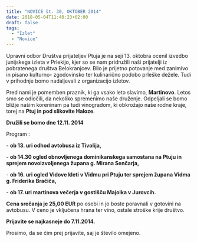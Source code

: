 ```yaml
---
title: "NOVICE št. 30, OKTOBER 2014"
date: 2018-05-04T11:40:23+02:00
draft: false
tags:
  - "Izlet"
  - "Novice"
---
```


Upravni odbor Društva prijateljev Ptuja je na seji 13. oktobra ocenil izvedbo junijskega izleta v Prlekijo, kjer so se nam pridružili naši prijatelji iz pobratenega društva  Belokranjcev. Bilo je prijetno potovanje med zanimivo in pisano kulturno- zgodovinsko ter kulinarično podobo prleške dežele. Tudi v prihodnje bomo nadaljevali z organizacijo izletov.

Pred nami je pomemben praznik, ki ga vsako leto slavimo, **Martinovo**. Letos smo se odločili, da nekoliko spremenimo naše druženje. Odpeljali se bomo bližje našim koreninam pa tudi  vinogradom, ki obkrožajo naše rodne kraje, torej na **Ptuj in pod slikovite Haloze**.

**Družili se bomo dne 12.11. 2014**

Program :

\- **ob 13. uri odhod avtobusa iz Tivolija,**

\- **ob 14.30 ogled obnovljenega dominikanskega samostana na Ptuju in sprejem   novoizvoljenega župana g. Mirana Senčarja,**

\- **ob 16. uri ogled Vidove kleti v Vidmu pri Ptuju ter sprejem župana Vidma g. Friderika Bračiča,**

\- **ob 17. uri martinova večerja v gostišču  Majolka v Jurovcih.**

**Cena srečanja je 25,00 EUR** po osebi in jo boste poravnali v gotovini na avtobusu. V ceno je vključena hrana ter vino, ostale stroške krije društvo.

**Prijavite se najkasneje do 7.11.2014.**

Prosimo, da se čim prej prijavite, saj je število omejeno.
<!--more-->

